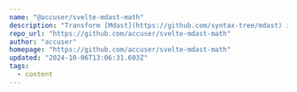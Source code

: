 ```yaml
---
name: "@accuser/svelte-mdast-math"
description: "Transform [Mdast](https://github.com/syntax-tree/mdast) into Svelte components."
repo_url: "https://github.com/accuser/svelte-mdast-math"
author: "accuser"
homepage: "https://github.com/accuser/svelte-mdast-math"
updated: "2024-10-06T13:06:31.603Z"
tags: 
  - content
---
```

